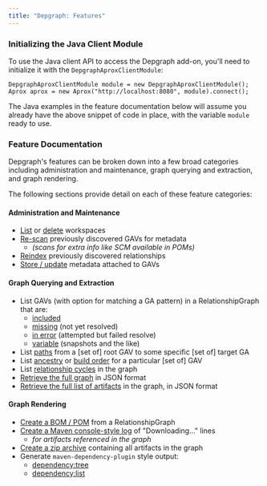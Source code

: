 ```yaml
---
title: "Depgraph: Features"
---
```


### Initializing the Java Client Module

To use the Java client API to access the Depgraph add-on, you'll need to initialize it with the `DepgraphAproxClientModule`:

    DepgraphAproxClientModule module = new DepgraphAproxClientModule();
    Aprox aprox = new Aprox("http://localhost:8080", module).connect();

The Java examples in the feature documentation below will assume you already have the above snippet of code in place, with the variable `module` ready to use.

### Feature Documentation

Depgraph's features can be broken down into a few broad categories including administration and maintenance, graph querying and extraction, and graph rendering.

The following sections provide detail on each of these feature categories:

#### Administration and Maintenance
<a name="admin"></a>

* [List](list-workspaces.html) or [delete](delete-workspace.html) workspaces
* [Re-scan](rescan-metadata.html) previously discovered GAVs for metadata
  * *(scans for extra info like SCM available in POMs)*
* [Reindex](reindex-graph.html) previously discovered relationships
* [Store / update](store-update-metadata.html) metadata attached to GAVs

#### Graph Querying and Extraction
<a name="query"></a>

* List GAVs (with option for matching a GA pattern) in a RelationshipGraph that are:
  * [included](list-included-gavs.html)
  * [missing](list-missing-gavs.html) (not yet resolved)
  * [in error](list-gavs-with-errors.html) (attempted but failed resolve)
  * [variable](list-variable-gavs.html) (snapshots and the like)
* List [paths](list-paths.html) from a [set of] root GAV to some specific [set of] target GA
* List [ancestry](list-ancestry.html) or [build order](build-order.html) for a particular [set of] GAV
* List [relationship cycles](list-cycles.html) in the graph
* [Retrieve the full graph](graph-export.html) in JSON format
* [Retrieve the full list of artifacts](list-artifacts.html) in the graph, in JSON format

#### Graph Rendering
<a name="render"></a>

* [Create a BOM / POM](pom-generation.html) from a RelationshipGraph
* [Create a Maven console-style log](downlog.html) of "Downloading..." lines
  * *for artifacts referenced in the graph*
* [Create a zip archive](repo-zip.html) containing all artifacts in the graph
* Generate `maven-dependency-plugin` style output:
  * [dependency:tree](dep-tree.html)
  * [dependency:list](dep-list.html)
